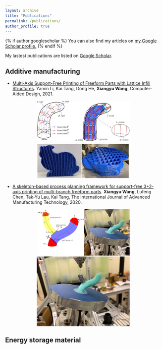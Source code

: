 ```yaml
---
layout: archive
title: "Publications"
permalink: /publications/
author_profile: true
---
```


{% if author.googlescholar %}
  You can also find my articles on <u><a href="{{author.googlescholar}}">my Google Scholar profile</a>.</u>
{% endif %}

My lastest publications are listed on [Google Scholar](https://scholar.google.com/citations?user=KlC5rHIAAAAJ&hl=en).

## Additive manufacturing

* [Multi-Axis Support-Free Printing of Freeform Parts with Lattice Infill Structures](https://doi.org/10.1016/j.cad.2020.102986). Yamin Li, Kai Tang, Dong He, **Xiangyu Wang**, Computer-Aided Design, 2021.
<center class="half">
    <img src="/images/lattice_pic1.jpg" width="300"/><img src="/images/lattice_pic2.jpg" width="300"/>
</center>

* [A skeleton-based process planning framework for support-free 3+2-axis printing of multi-branch freeform parts](https://doi.org/10.1007/s00170-020-05790-0). **Xiangyu Wang**, Lufeng Chen, Tak-Yu Lau, Kai Tang, The International Journal of Advanced Manufacturing Technology, 2020.
<center class="half">
    <img src="/images/skeleton_pic1.jpg" width="300"/><img src="/images/skeleton_pic2.jpg" width="300"/>
</center>

## Energy storage material
